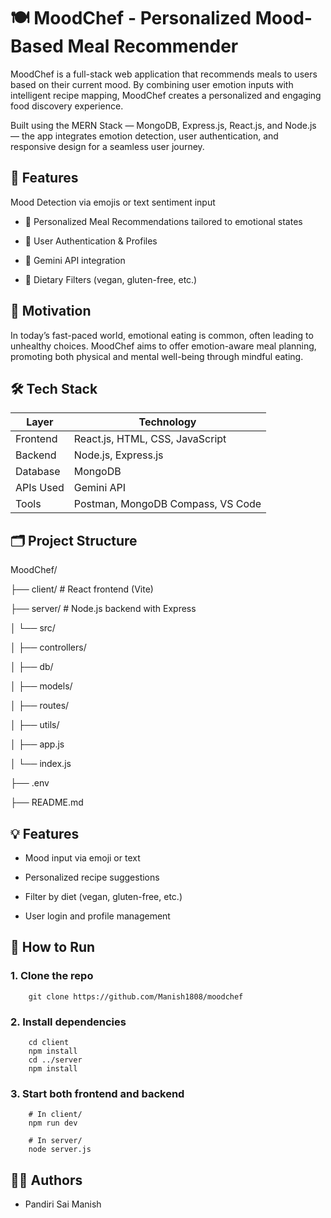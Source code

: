 # 🍽️ **MoodChef - Personalized Mood-Based Meal Recommender**
MoodChef is a full-stack web application that recommends meals to users based on their current mood. By combining user emotion inputs with intelligent recipe mapping, MoodChef creates a personalized and engaging food discovery experience.

Built using the MERN Stack — MongoDB, Express.js, React.js, and Node.js — the app integrates emotion detection, user authentication, and responsive design for a seamless user journey.

## 🌟 **Features**
Mood Detection via emojis or text sentiment input

- 🍱 Personalized Meal Recommendations tailored to emotional states

- 👤 User Authentication & Profiles

- 🧠 Gemini API integration

- 🥦 Dietary Filters (vegan, gluten-free, etc.)

## 🧠 Motivation
In today’s fast-paced world, emotional eating is common, often leading to unhealthy choices. MoodChef aims to offer emotion-aware meal planning, promoting both physical and mental well-being through mindful eating.

## 🛠️ Tech Stack

| Layer     | Technology                        |
| --------- | --------------------------------- |
| Frontend  | React.js, HTML, CSS, JavaScript   |
| Backend   | Node.js, Express.js               |
| Database  | MongoDB                           |
| APIs Used | Gemini API                        |
| Tools     | Postman, MongoDB Compass, VS Code |

## 🗂️ Project Structure

MoodChef/

  ├── client/        # React frontend (Vite)

  ├── server/        # Node.js backend with Express

  │        └── src/

  │           ├── controllers/

  │           ├── db/

  │           ├── models/

  │           ├── routes/

  │           ├── utils/

  │           ├── app.js

  │           └── index.js

  ├── .env

  ├── README.md

## 💡 Features
- Mood input via emoji or text

- Personalized recipe suggestions

- Filter by diet (vegan, gluten-free, etc.)

- User login and profile management

## 🚀 How to Run

  ### 1. Clone the repo

        git clone https://github.com/Manish1808/moodchef

  ### 2. Install dependencies

        cd client
        npm install
        cd ../server
        npm install
       
  ### 3. Start both frontend and backend

        # In client/
        npm run dev

        # In server/
        node server.js

## 👩‍💻 Authors
- Pandiri Sai Manish
